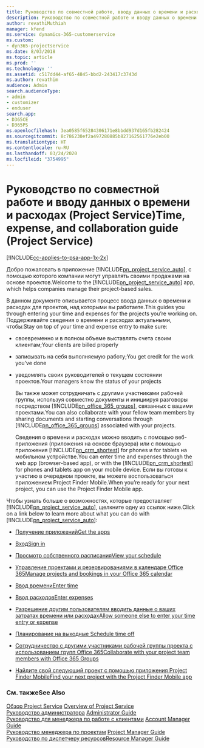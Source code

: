 ```yaml
---
title: Руководство по совместной работе, вводу данных о времени и расходах
description: Руководство по совместной работе и вводу данных о времени и расходах в Project Service
author: revathiMuthiah
manager: kfend
ms.service: dynamics-365-customerservice
ms.custom:
- dyn365-projectservice
ms.date: 8/03/2018
ms.topic: article
ms.prod: ''
ms.technology: ''
ms.assetid: c517dd44-af65-4845-bbd2-243417c3743d
ms.author: revathim
audience: Admin
search.audienceType:
- admin
- customizer
- enduser
search.app:
- D365CE
- D365PS
ms.openlocfilehash: 3ea0585f65284306171e8bbdd937d165fb282424
ms.sourcegitcommit: 8c786230ef2a497280885b827162561776e2eb00
ms.translationtype: HT
ms.contentlocale: ru-RU
ms.lasthandoff: 03/24/2020
ms.locfileid: "3754995"
---
```

# <a name="time-expense-and-collaboration-guide-project-service"></a><span data-ttu-id="e4e3d-103">Руководство по совместной работе и вводу данных о времени и расходах (Project Service)</span><span class="sxs-lookup"><span data-stu-id="e4e3d-103">Time, expense, and collaboration guide (Project Service)</span></span>

[!INCLUDE[cc-applies-to-psa-app-1x-2x](../includes/cc-applies-to-psa-app-1x-2x.md)]

<span data-ttu-id="e4e3d-104">Добро пожаловать в приложение [!INCLUDE[pn_project_service_auto](../includes/pn-project-service-auto.md)], с помощью которого компании могут управлять своими продажами на основе проектов.</span><span class="sxs-lookup"><span data-stu-id="e4e3d-104">Welcome to the [!INCLUDE[pn_project_service_auto](../includes/pn-project-service-auto.md)] app, which helps companies manage their project-based sales.</span></span> 
  
 <span data-ttu-id="e4e3d-105">В данном документе описывается процесс ввода данных о времени и расходах для проектов, над которыми вы работаете.</span><span class="sxs-lookup"><span data-stu-id="e4e3d-105">This guides you through entering your time and expenses for the projects you’re working on.</span></span> <span data-ttu-id="e4e3d-106">Поддерживайте сведения о времени и расходах актуальными, чтобы:</span><span class="sxs-lookup"><span data-stu-id="e4e3d-106">Stay on top of your time and expense entry to make sure:</span></span>  
  
- <span data-ttu-id="e4e3d-107">своевременно и в полном объеме выставлять счета своим клиентам;</span><span class="sxs-lookup"><span data-stu-id="e4e3d-107">Your clients are billed properly</span></span>  
  
- <span data-ttu-id="e4e3d-108">записывать на себя выполняемую работу;</span><span class="sxs-lookup"><span data-stu-id="e4e3d-108">You get credit for the work you’ve done</span></span>  
  
- <span data-ttu-id="e4e3d-109">уведомлять своих руководителей о текущем состоянии проектов.</span><span class="sxs-lookup"><span data-stu-id="e4e3d-109">Your managers know the status of your projects</span></span>  
  
  <span data-ttu-id="e4e3d-110">Вы также может сотрудничать с другими участниками рабочей группы, используя совместно документы и инициируя разговоры посредством [!INCLUDE[pn_office_365_groups](../includes/pn-office-365-groups.md)], связанных с вашими проектами.</span><span class="sxs-lookup"><span data-stu-id="e4e3d-110">You can also collaborate with your fellow team members by sharing documents and starting conversations through [!INCLUDE[pn_office_365_groups](../includes/pn-office-365-groups.md)] associated with your projects.</span></span>  
  
  <span data-ttu-id="e4e3d-111">Сведения о времени и расходах можно вводить с помощью веб-приложения (приложения на основе браузера) или с помощью приложения [!INCLUDE[pn_crm_shortest](../includes/pn-crm-shortest.md)] for phones и for tablets на мобильном устройстве.</span><span class="sxs-lookup"><span data-stu-id="e4e3d-111">You can enter time and expenses through the web app (browser-based app), or with the [!INCLUDE[pn_crm_shortest](../includes/pn-crm-shortest.md)] for phones and tablets app on your mobile device.</span></span> <span data-ttu-id="e4e3d-112">Если вы готовы к участию в очередном проекте, вы можете воспользоваться приложением Project Finder Mobile.</span><span class="sxs-lookup"><span data-stu-id="e4e3d-112">When you’re ready for your next project, you can use the Project Finder Mobile app.</span></span>  
  
<span data-ttu-id="e4e3d-113">Чтобы узнать больше о возможностях, которые предоставляет [!INCLUDE[pn_project_service_auto](../includes/pn-project-service-auto.md)], щелкните одну из ссылок ниже.</span><span class="sxs-lookup"><span data-stu-id="e4e3d-113">Click on a link below to learn more about what you can do with [!INCLUDE[pn_project_service_auto](../includes/pn-project-service-auto.md)]:</span></span>  
  
-   [<span data-ttu-id="e4e3d-114">Получение приложений</span><span class="sxs-lookup"><span data-stu-id="e4e3d-114">Get the apps</span></span>](../project-service/get-apps.md)  
  
-   [<span data-ttu-id="e4e3d-115">Вход</span><span class="sxs-lookup"><span data-stu-id="e4e3d-115">Sign in</span></span>](../project-service/sign-in.md)  
  
-   [<span data-ttu-id="e4e3d-116">Просмотр собственного расписания</span><span class="sxs-lookup"><span data-stu-id="e4e3d-116">View your schedule</span></span>](../project-service/view-schedule.md)  
  
-   [<span data-ttu-id="e4e3d-117">Управление проектами и резервированиями в календаре Office 365</span><span class="sxs-lookup"><span data-stu-id="e4e3d-117">Manage projects and bookings in your Office 365 calendar</span></span>](../project-service/manage-project-bookings-office-365-calendar.md)  
  
-   [<span data-ttu-id="e4e3d-118">Ввод времени</span><span class="sxs-lookup"><span data-stu-id="e4e3d-118">Enter time</span></span>](../project-service/enter-time.md)  
  
-   [<span data-ttu-id="e4e3d-119">Ввод расходов</span><span class="sxs-lookup"><span data-stu-id="e4e3d-119">Enter expenses</span></span>](../project-service/enter-expenses.md)  
  
-   [<span data-ttu-id="e4e3d-120">Разрешение другим пользователям вводить данные о ваших затратах времени или расходах</span><span class="sxs-lookup"><span data-stu-id="e4e3d-120">Allow someone else to enter your time entry or expense</span></span>](../project-service/allow-someone-else-enter-time-entry-expense.md)  
  
-   [<span data-ttu-id="e4e3d-121">Планирование на выходные </span><span class="sxs-lookup"><span data-stu-id="e4e3d-121">Schedule time off</span></span>](../project-service/schedule-time-off.md)  
  
-   [<span data-ttu-id="e4e3d-122">Сотрудничество с другими участниками рабочей группы проекта с использованием групп Office 365</span><span class="sxs-lookup"><span data-stu-id="e4e3d-122">Collaborate with your project team members with Office 365 Groups</span></span>](../project-service/collaborate-project-team-members-office-365-groups.md)  
  
-   [<span data-ttu-id="e4e3d-123">Найдите свой следующий проект с помощью приложения Project Finder Mobile</span><span class="sxs-lookup"><span data-stu-id="e4e3d-123">Find your next project with the Project Finder Mobile app</span></span>](../project-service/find-next-project-finder-mobile-app.md)  
  
### <a name="see-also"></a><span data-ttu-id="e4e3d-124">См. также</span><span class="sxs-lookup"><span data-stu-id="e4e3d-124">See Also</span></span>  
 <span data-ttu-id="e4e3d-125">[Обзор Project Service](../project-service/overview.md) </span><span class="sxs-lookup"><span data-stu-id="e4e3d-125">[Overview of Project Service](../project-service/overview.md) </span></span>  
 <span data-ttu-id="e4e3d-126">[Руководство администратора](../project-service/admin-guide.md) </span><span class="sxs-lookup"><span data-stu-id="e4e3d-126">[Administrator Guide](../project-service/admin-guide.md) </span></span>  
 <span data-ttu-id="e4e3d-127">[Руководство для менеджера по работе с клиентами](../project-service/account-manager-guide.md) </span><span class="sxs-lookup"><span data-stu-id="e4e3d-127">[Account Manager Guide](../project-service/account-manager-guide.md) </span></span>  
 <span data-ttu-id="e4e3d-128">[Руководство менеджера по проектам](../project-service/project-manager-guide.md) </span><span class="sxs-lookup"><span data-stu-id="e4e3d-128">[Project Manager Guide](../project-service/project-manager-guide.md) </span></span>  
 [<span data-ttu-id="e4e3d-129">Руководство по диспетчеру ресурсов</span><span class="sxs-lookup"><span data-stu-id="e4e3d-129">Resource Manager Guide</span></span>](../project-service/resource-manager-guide.md)   
